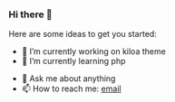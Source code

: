 ### Hi there 👋

<!--
**TAYBI/TAYBI** is a ✨ _special_ ✨ repository because its `README.md` (this file) appears on your GitHub profile.
-->
Here are some ideas to get you started:

- 🔭 I’m currently working on kiloa theme
- 🌱 I’m currently learning php
<!-- 👯 I’m looking to collaborate on ...
- 🤔 I’m looking for help with ...-->
- 💬 Ask me about anything
- 📫 How to reach me: [email](mailto:bilaltaybi@homtail.com)
<!-- 😄 Pronouns: ... 
- ⚡ Fun fact: ... -->
